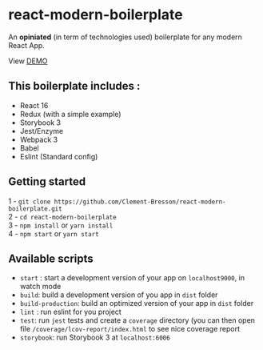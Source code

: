 # react-modern-boilerplate

An **opiniated** (in term of technologies used) boilerplate for any modern React App.

View [DEMO](https://clement-bresson.github.io/react-modern-boilerplate/)

## This boilerplate includes :
- React 16
- Redux (with a simple example)
- Storybook 3
- Jest/Enzyme
- Webpack 3
- Babel
- Eslint (Standard config)
 
## Getting started
 
1 - `git clone https://github.com/Clement-Bresson/react-modern-boilerplate.git`  
2 - `cd react-modern-boilerplate`  
3 - `npm install` or `yarn install`  
4 - `npm start` or `yarn start` 
 
  ## Available scripts
  
- `start` : start a development version of your app on `localhost9000`, in watch mode  
- `build`: build a development version of you app in `dist` folder  
- `build-production`: build an optimized version of your app in `dist` folder  
- `lint` : run eslint for you project  
- `test`: run `jest` tests and create a `coverage` directory (you can then open file `/coverage/lcov-report/index.html` to see nice coverage report  
- `storybook`: run Storybook 3 at `localhost:6006`  
  
  
  
    
 
 
